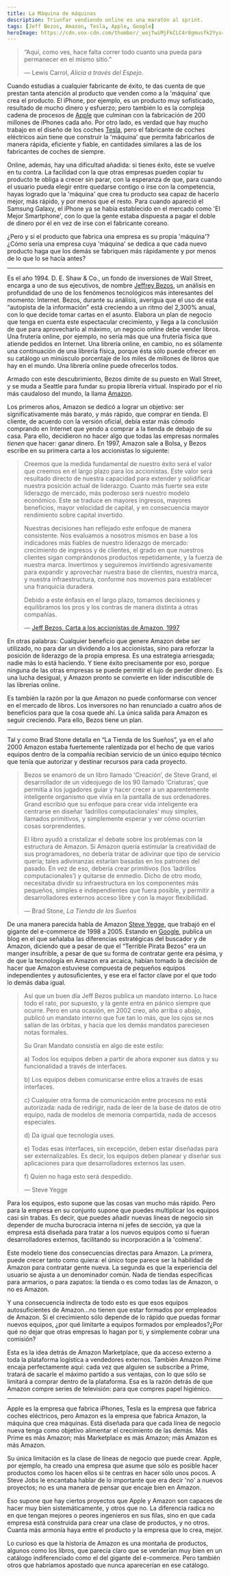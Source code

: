 ```yaml
---
title: La Máquina de máquinas
description: Triunfar vendiendo online es una maratón al sprint.
tags: [Jeff Bezos, Amazon, Tesla, Apple, Google]
heroImage: https://cdn.vox-cdn.com/thumbor/_wojTwiMjFkCLC4r8gmusfk2Yys=/0x0:3497x2331/1200x800/filters:focal(1470x887:2028x1445)/cdn.vox-cdn.com/uploads/chorus_image/image/58802335/shutterstock_1015276222.1519428136.jpg
---
```


> “Aquí, como ves, hace falta correr todo cuanto una pueda para permanecer en el mismo sitio.”
>
> — Lewis Carrol, _Alicia a través del Espejo_.

Cuando estudias a cualquier fabricante de éxito, te das cuenta de que prestan tanta atención al producto que venden como a la 'máquina' que crea el producto. El iPhone, por ejemplo, es un producto muy sofisticado, resultado de mucho dinero y esfuerzo; pero también lo es la compleja cadena de procesos de [Apple](https://es.wikipedia.org/wiki/Apple) que culminan con la fabricación de 200 millones de iPhones cada año. Por otro lado, es verdad que hay mucho trabajo en el diseño de los coches [Tesla](https://es.wikipedia.org/wiki/Tesla%2C_Inc.), pero el fabricante de coches eléctricos aún tiene que construir la 'máquina' que permita fabricarlos de manera rápida, eficiente y fiable, en cantidades similares a las de los fabricantes de coches de siempre.

Online, además, hay una dificultad añadida: si tienes éxito, éste se vuelve en tu contra. La facilidad con la que otras empresas pueden copiar tu producto te obliga a crecer sin parar, con la esperanza de que, para cuando el usuario pueda elegir entre quedarse contigo o irse con la competencia, hayas logrado que la 'máquina' que crea tu producto sea capaz de hacerlo mejor, más rápido, y por menos que el resto. Para cuando apareció el Samsung Galaxy, el iPhone ya se había establecido en el mercado como 'El Mejor Smartphone', con lo que la gente estaba dispuesta a pagar el doble de dinero por él en vez de irse con el fabricante coreano.

¿Pero y si el producto que fabrica una empresa es su propia 'máquina'? ¿Cómo sería una empresa cuya 'máquina' se dedica a que cada nuevo producto haga que los demás se fabriquen más rápidamente y por menos de lo que lo se hacía antes?

---

Es el año 1994. D. E. Shaw & Co., un fondo de inversiones de Wall Street, encarga a uno de sus ejecutivos, de nombre [Jeffrey Bezos](https://es.wikipedia.org/wiki/Jeff_Bezos), un análisis en profundidad de uno de los fenómenos tecnológicos más interesantes del momento: Internet. Bezos, durante su análisis, averigua que el uso de esta “autopista de la información” está creciendo a un ritmo del 2,300% anual, con lo que decide tomar cartas en el asunto. Elabora un plan de negocio que tenga en cuenta este espectacular crecimiento, y llega a la conclusión de que para aprovecharlo al máximo, un negocio online debe vender libros. Una frutería online, por ejemplo, no sería más que una frutería física que atiende pedidos en Internet. Una librería online, en cambio, no es sólamente una continuación de una librería física, porque ésta sólo puede ofrecer en su catálogo un minúsculo porcentaje de los miles de millones de libros que hay en el mundo. Una librería online puede ofrecerlos todos.

Armado con este descubrimiento, Bezos dimite de su puesto en Wall Street, y se muda a Seattle para fundar su propia librería virtual. Inspirado por el río más caudaloso del mundo, la llama [Amazon](https://es.wikipedia.org/wiki/Amazon).

Los primeros años, Amazon se dedicó a lograr un objetivo: ser significativamente más barato, y más rápido, que comprar en tienda. El cliente, de acuerdo con la versión oficial, debía estar más cómodo comprando en Internet que yendo a comprar a la tienda de debajo de su casa. Para ello, decidieron no hacer algo que todas las empresas normales _tienen_ que hacer: ganar dinero. En 1997, Amazon sale a Bolsa, y Bezos escribe en su primera carta a los accionistas lo siguiente:

> Creemos que la medida fundamental de nuestro éxito será el valor que creemos en el largo plazo para los accionistas. Este valor será resultado directo de nuestra capacidad para extender y solidificar nuestra posición actual de liderazgo. Cuanto más fuerte sea este liderazgo de mercado, más poderoso será nuestro modelo económico. Este se traduce en mayores ingresos, mayores beneficios, mayor velocidad de capital, y en consecuencia mayor rendimiento sobre capital invertido.
>
> Nuestras decisiones han reflejado este enfoque de manera consistente. Nos evaluamos a nosotros mismos en base a los indicadores más fiables de nuestro liderazgo de mercado: crecimiento de ingresos y de clientes, el grado en que nuestros clientes sigan comprándonos productos repetidamente, y la fuerza de nuestra marca. Invertimos y seguiremos invirtiendo agresivamente para expandir y aprovechar nuestra base de clientes, nuestra marca, y nuestra infraestructura, conforme nos movemos para establecer una franquicia duradera.
>
> Debido a este énfasis en el largo plazo, tomamos decisiones y equilibramos los pros y los contras de manera distinta a otras compañías.
>
> — [Jeff Bezos, Carta a los accionistas de Amazon, 1997](https://drive.google.com/file/d/0BzVmPBUYS4gaYjZSRzRhVkU3MUk/view)

En otras palabras: Cualquier beneficio que genere Amazon debe ser utilizado, no para dar un dividendo a los accionistas, sino para reforzar la posición de liderazgo de la propia empresa. Es una estrategia arriesgada; nadie más lo está haciendo. Y tiene éxito precisamente por eso, porque ninguna de las otras empresas se puede permitir el lujo de perder dinero. Es una lucha desigual, y Amazon pronto se convierte en líder indiscutible de las librerías online.

Es también la razón por la que Amazon no puede conformarse con vencer en el mercado de libros. Los inversores no han renunciado a cuatro años de beneficios para que la cosa quede ahí. La única salida para Amazon es seguir creciendo. Para ello, Bezos tiene un plan.

---

Tal y como Brad Stone detalla en “La Tienda de los Sueños”, ya en el año 2000 Amazon estaba fuertemente ralentizada por el hecho de que varios equipos dentro de la compañía recibían servicio de un único equipo técnico que tenía que autorizar y destinar recursos para cada proyecto.

> Bezos se enamoró de un libro llamado ‘Creación’, de Steve Grand, el desarrollador de un videojuego de los 90 llamado ‘Criaturas’, que permitía a los jugadores guiar y hacer crecer a un aparentemente inteligente organismo que vivía en la pantalla de sus ordenadores. Grand escribió que su enfoque para crear vida inteligente era centrarse en diseñar ‘ladrillos computacionales’ muy simples, llamados primitivos, y simplemente esperar y ver cómo ocurrían cosas sorprendentes.
>
> El libro ayudó a cristalizar el debate sobre los problemas con la estructura de Amazon. Si Amazon quería estimular la creatividad de sus programadores, no debería tratar de adivinar que tipo de servicio quería; tales adivinanzas estarían basadas en los patrones del pasado. En vez de eso, debería crear primitivos (los ‘ladrillos computacionales’) y quitarse de enmedio. Dicho de otro modo, necesitaba dividir su infraestructura en los componentes más pequeños, simples e independientes que fuera posible, y permitir a desarrolladores externos acceso libre y con la mayor flexibilidad.
>
> — Brad Stone, _La Tienda de los Sueños_

De una manera parecida habla de Amazon [Steve Yegge](https://gist.github.com/chitchcock/1281611), que trabajó en el gigante del e-commerce de 1998 a 2005. Estando en [Google](https://es.wikipedia.org/wiki/Google), publica un blog en el que señalaba las diferencias estratégicas del buscador y de Amazon, diciendo que a pesar de que el “Terrible Pirata Bezos” era un manger insufrible, a pesar de que su forma de contratar gente era pésima, y de que la tecnología en Amazon era arcaica, habían tomado la decisión de hacer que Amazon estuviese compuesta de pequeños equipos independientes y autosuficientes, y ese era el factor clave por el que todo lo demás daba igual.

> Así que un buen día Jeff Bezos publica un mandato interno. Lo hace todo el rato, por supuesto, y la gente entra en pánico siempre que ocurre. Pero en una ocasión, en 2002 creo, año arriba o abajo, publicó un mandato interno que fue tan lo más, que los ojos se nos salían de las órbitas, y hacía que los demás mandatos pareciesen notas formales.
>
> Su Gran Mandato consistía en algo de este estilo:
>
> a) Todos los equipos deben a partir de ahora exponer sus datos y su funcionalidad a través de interfaces.
>
> b) Los equipos deben comunicarse entre ellos a través de esas interfaces.
>
> c) Cualquier otra forma de comunicación entre procesos no está autorizada: nada de redirigir, nada de leer de la base de datos de otro equipo, nada de modelos de memoria compartida, nada de accesos especiales.
>
> d) Da igual que tecnología uses.
>
> e) Todas esas interfaces, sin excepción, deben estar diseñadas para ser externalizables. Es decir, los equipos deben planear y diseñar sus aplicaciones para que desarrolladores externos las usen.
>
> f) Quien no haga esto será despedido.
>
> — Steve Yegge

Para los equipos, esto supone que las cosas van mucho más rápido. Pero para la empresa en su conjunto supone que puedes multiplicar los equipos casi sin trabas. Es decir, que puedes añadir nuevas líneas de negocio sin depender de mucha burocracia interna ni jefes de sección, ya que la empresa está diseñada para tratar a los nuevos equipos como si fueran desarrolladores externos, facilitando su incorporación a la 'colmena'.

Este modelo tiene dos consecuencias directas para Amazon. La primera, puede crecer tanto como quiera: el único tope parece ser la habilidad de Amazon para contratar gente nueva. La segunda es que la experiencia del usuario se ajusta a un denominador común. Nada de tiendas específicas para armarios, o para zapatos: la tienda o es como todas las de Amazon, o no es Amazon.

Y una consecuencia indirecta de todo esto es que esos equipos autosuficientes de Amazon...no tienen que estar formados por empleados de Amazon. Si el crecimiento sólo depende de lo rápido que puedas formar nuevos equipos, ¿por qué limitarte a equipos formados por empleados?¿Por qué no dejar que otras empresas lo hagan por ti, y simplemente cobrar una comisión?

Esta es la idea detrás de Amazon Marketplace, que da acceso externo a toda la plataforma logística a vendedores externos. También Amazon Prime encaja perfectamente aquí: cada vez que alguien se subscribe a Prime, tratará de sacarle el máximo partido a sus ventajas, con lo que sólo se limitará a comprar dentro de la plataforma. Esa es la razón detrás de que Amazon compre series de televisión: para que compres papel higiénico.

---

Apple es la empresa que fabrica iPhones, Tesla es la empresa que fabrica coches eléctricos, pero Amazon es la empresa que fabrica Amazon, la máquina que crea máquinas. Está diseñada para que cada línea de negocio nueva tenga como objetivo alimentar el crecimiento de las demás. Más Prime es más Amazon; más Marketplace es más Amazon; más Amazon es más Amazon.

Su única limitación es la clase de líneas de negocio que puede crear. Apple, por ejemplo, ha creado una empresa que asume que sólo es posible hacer productos como los hacen ellos si te centras en hacer sólo unos pocos. A Steve Jobs le encantaba hablar de lo importante que era decir 'no' a nuevos proyectos; no es una manera de pensar que encaje bien en Amazon.

Eso supone que hay ciertos proyectos que Apple y Amazon son capaces de hacer muy bien sistemáticamente, y otros que no. La diferencia radica no en que tengan mejores o peores ingenieros en sus filas, sino en que cada empresa está construida para crear una clase de productos, y no otros. Cuanta más armonía haya entre el producto y la empresa que lo crea, mejor.

Lo curioso es que la historia de Amazon es una montaña de productos, algunos como los libros, que parecía claro que se venderían muy bien en un catálogo indiferenciado como el del gigante del e-commerce. Pero también otros que habríamos apostado que nunca aparecerían en ese catálogo.
